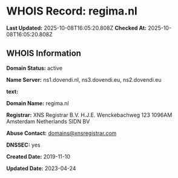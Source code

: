 # WHOIS Record: regima.nl

**Last Updated:** 2025-10-08T16:05:20.808Z
**Checked At:** 2025-10-08T16:05:20.808Z

## WHOIS Information

**Domain Status:** active

**Name Server:** ns1.dovendi.nl, ns3.dovendi.eu, ns2.dovendi.eu

**text:** 

**Domain Name:** regima.nl

**Registrar:** XNS Registrar B.V. H.J.E. Wenckebachweg 123 1096AM Amsterdam Netherlands SIDN BV

**Abuse Contact:** domains@xnsregistrar.com

**DNSSEC:** yes

**Created Date:** 2019-11-10

**Updated Date:** 2023-04-24

